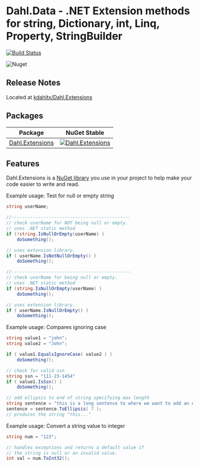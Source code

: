Dahl.Data - .NET Extension methods for string, Dictionary, int, Linq, Property, StringBuilder
========================================

[![Build Status](https://dev.azure.com/Dahl.Extensions/_apis/build/status/Dahl.Extensions?branchName=master)](https://dev.azure.com/Dahl.Extensions/_build/latest?definitionId=4&branchName=master)

![Nuget](https://img.shields.io/nuget/v/blazored.modal.svg)

Release Notes
-------------
Located at [kdahltx/Dahl.Extensions](https://github.com/kdahltx/Data.Extensions)

Packages
--------


| Package | NuGet Stable |
| ------- | ------------ |
| [Dahl.Extensions](https://www.nuget.org/packages/Dahl.Extensions/) | [![Dahl.Extensions](https://img.shields.io/nuget/Dahl.Extensions)](https://www.nuget.org/packages/Dahl.Extensions/) |


Features
--------
Dahl.Extensions is a [NuGet library](https://www.nuget.org/packages/Dahl.Extensions)
you use in your project to help make your code easier to write and read.

Example usage: Test for null or empty string
```csharp
string userName;

//---------------------------------------------
// check userName for NOT being null or empty.
// uses .NET static method
if (!string.IsNullOrEmpty(userName) )
    doSomething();

// uses extension library.
if ( userName.IsNotNullOrEmpty() )
    doSomething();

//---------------------------------------------
// check userName for being null or empty.
// uses .NET static method
if (string.IsNullOrEmpty(userName) )
    doSomething();

// uses extension library.
if ( userName.IsNullOrEmpty() )
    doSomething();


```
Example usage: Compares ignoring case
```csharp
string value1 = "john";
string value2 = "John";

if ( value1.EqualsIgnoreCase( value2 ) )
    doSomething();

// check for valid ssn
string ssn = "111-23-1454"
if ( value1.IsSsn() )
    doSomething();

// add ellipsis to end of string specifying max length
string sentence = "this is a long sentence to where we want to add an ellipsis";
sentence = sentence.ToEllipsis( 7 );
// produces the string "this..."

```

Example usage: Convert a string value to integer
```csharp
string num = "123";

// handles exceptions and returns a default value if
// the string is null or an invalid value.
int val = num.ToInt32();
```

